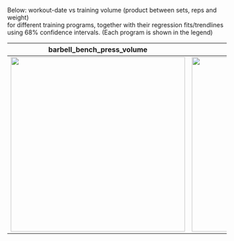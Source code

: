 Below: workout-date vs training volume (product between sets, reps and weight)<br>
for different training programs, together with their regression fits/trendlines<br>
using 68% confidence intervals. (Each program is shown in the legend)

| barbell_bench_press_volume                                                              | squat_volume                                                              |
| --------------------------------------------------------------------------------------- | ------------------------------------------------------------------------- |
| <img src="../img/real_fitted_data_barbell_bench_press_gvt.png" width="400" height="400" /> | <img src="../img/real_fitted_data_squat_gvt.png" width="400" height="400" /> |